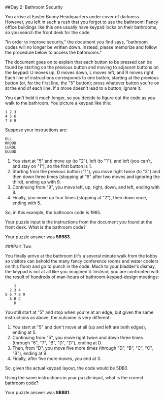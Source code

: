 ##Day 2: Bathroom Security

You arrive at Easter Bunny Headquarters under cover of darkness. However, you left in such a rush that you forgot to use the bathroom! Fancy office buildings like this one usually have keypad locks on their bathrooms, so you search the front desk for the code.

"In order to improve security," the document you find says, "bathroom codes will no longer be written down. Instead, please memorize and follow the procedure below to access the bathrooms."

The document goes on to explain that each button to be pressed can be found by starting on the previous button and moving to adjacent buttons on the keypad: U moves up, D moves down, L moves left, and R moves right. Each line of instructions corresponds to one button, starting at the previous button (or, for the first line, the "5" button); press whatever button you're on at the end of each line. If a move doesn't lead to a button, ignore it.

You can't hold it much longer, so you decide to figure out the code as you walk to the bathroom. You picture a keypad like this:

```
1 2 3
4 5 6
7 8 9
```

Suppose your instructions are:

```
ULL
RRDDD
LURDL
UUUUD
```

1. You start at "5" and move up (to "2"), left (to "1"), and left (you can't, and stay on "1"), so the first button is 1. 
2. Starting from the previous button ("1"), you move right twice (to "3") and then down three times (stopping at "9" after two moves and ignoring the third), ending up with 9.
3. Continuing from "9", you move left, up, right, down, and left, ending with 8.
4. Finally, you move up four times (stopping at "2"), then down once, ending with 5.

So, in this example, the bathroom code is 1985.

Your puzzle input is the instructions from the document you found at the front desk. What is the bathroom code?

Your puzzle answer was **56983**.

###Part Two

You finally arrive at the bathroom (it's a several minute walk from the lobby so visitors can behold the many fancy conference rooms and water coolers on this floor) and go to punch in the code. Much to your bladder's dismay, the keypad is not at all like you imagined it. Instead, you are confronted with the result of hundreds of man-hours of bathroom-keypad-design meetings:

```
    1
  2 3 4
5 6 7 8 9
  A B C
    D
```

You still start at "5" and stop when you're at an edge, but given the same instructions as above, the outcome is very different:

1. You start at "5" and don't move at all (up and left are both edges), ending at 5.
2. Continuing from "5", you move right twice and down three times (through "6", "7", "B", "D", "D"), ending at D.
3. Then, from "D", you move five more times (through "D", "B", "C", "C", "B"), ending at B.
4. Finally, after five more moves, you end at 3.

So, given the actual keypad layout, the code would be 5DB3.

Using the same instructions in your puzzle input, what is the correct bathroom code?

Your puzzle answer was **8B8B1**.

